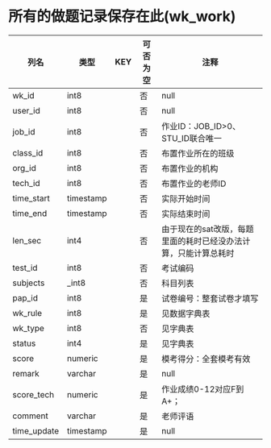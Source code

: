 # 所有的做题记录保存在此(wk_work)
| 列名   | 类型   | KEY  | 可否为空 | 注释   |
| ---- | ---- | ---- | ---- | ---- |
|wk_id|int8||否|null|
|user_id|int8||否|null|
|job_id|int8||否|作业ID：JOB_ID>0、STU_ID联合唯一|
|class_id|int8||否|布置作业所在的班级|
|org_id|int8||否|布置作业的机构|
|tech_id|int8||否|布置作业的老师ID|
|time_start|timestamp||否|实际开始时间|
|time_end|timestamp||否|实际结束时间|
|len_sec|int4||否|由于现在的sat改版，每题里面的耗时已经没办法计算，只能计算总耗时|
|test_id|int8||否|考试编码|
|subjects|_int8||否|科目列表|
|pap_id|int8||是|试卷编号：整套试卷才填写|
|wk_rule|int8||是|见数据字典表|
|wk_type|int8||否|见字典表|
|status|int4||是|见字典表|
|score|numeric||是|模考得分：全套模考有效|
|remark|varchar||是|null|
|score_tech|numeric||是|作业成绩0-12对应F到A+；|
|comment|varchar||是|老师评语|
|time_update|timestamp||是|null|
